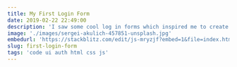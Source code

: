```yaml
---
title: My First Login Form
date: 2019-02-22 22:49:00
description: 'I saw some cool log in forms which inspired me to create this.'
image: './images/sergei-akulich-457851-unsplash.jpg'
embedurl: 'https://stackblitz.com/edit/js-mryzjf?embed=1&file=index.html&hideExplorer=1&hideNavigation=1&view=preview'
slug: first-login-form
tags: 'code ui auth html css js'
---
```

